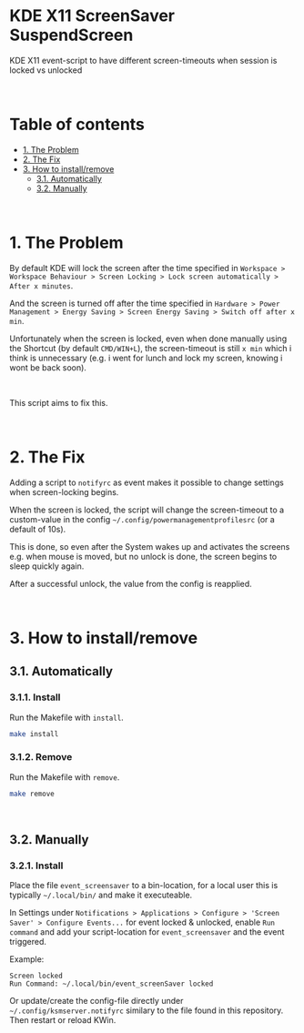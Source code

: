 KDE X11 ScreenSaver SuspendScreen
===

KDE X11 event-script to have different screen-timeouts when session is locked vs unlocked

<br>

Table of contents
===
<!-- TOC -->
- [1. The Problem](#1-the-problem)
- [2. The Fix](#2-the-fix)
- [3. How to install/remove](#3-how-to-installremove)
    - [3.1. Automatically](#31-automatically)
    - [3.2. Manually](#32-manually)
<!-- /TOC -->
<br>

# 1. The Problem

By default KDE will lock the screen after the time specified in `Workspace > Workspace Behaviour > Screen Locking > Lock screen automatically > After x minutes`.

And the screen is turned off after the time specified in `Hardware > Power Management > Energy Saving > Screen Energy Saving > Switch off after x min`.

Unfortunately when the screen is locked, even when done manually using the Shortcut (by default `CMD/WIN+L`), the screen-timeout is still `x min` which i think is unnecessary (e.g. i went for lunch and lock my screen, knowing i wont be back soon).

<br>

This script aims to fix this.

<br>

# 2. The Fix

Adding a script to `notifyrc` as event makes it possible to change settings when screen-locking begins.

When the screen is locked, the script will change the screen-timeout to a custom-value in the config `~/.config/powermanagementprofilesrc` (or a default of 10s).

This is done, so even after the System wakes up and activates the screens e.g. when mouse is moved, but no unlock is done, the screen begins to sleep quickly again.

After a successful unlock, the value from the config is reapplied.

<br>

# 3. How to install/remove

## 3.1. Automatically

### 3.1.1. Install

Run the Makefile with `install`.

```sh
make install
```

### 3.1.2. Remove

Run the Makefile with `remove`.

```sh
make remove
```

<br>

## 3.2. Manually

### 3.2.1. Install

Place the file `event_screensaver` to a bin-location, for a local user this is typically `~/.local/bin/` and make it executeable.

In Settings under `Notifications > Applications > Configure > 'Screen Saver' > Configure Events...` for event locked & unlocked, enable `Run command` and add your script-location for `event_screensaver` and the event triggered.

Example:
```
Screen locked
Run Command: ~/.local/bin/event_screenSaver locked
```

Or update/create the config-file directly under `~/.config/ksmserver.notifyrc` similary to the file found in this repository.
Then restart or reload KWin.
